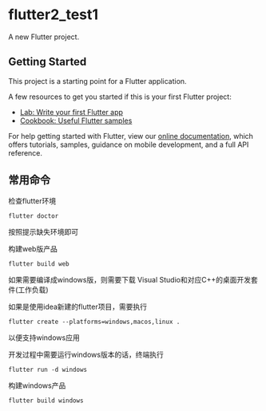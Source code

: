 # flutter2_test1

A new Flutter project.

## Getting Started

This project is a starting point for a Flutter application.

A few resources to get you started if this is your first Flutter project:

- [Lab: Write your first Flutter app](https://flutter.dev/docs/get-started/codelab)
- [Cookbook: Useful Flutter samples](https://flutter.dev/docs/cookbook)

For help getting started with Flutter, view our
[online documentation](https://flutter.dev/docs), which offers tutorials,
samples, guidance on mobile development, and a full API reference.


## 常用命令

检查flutter环境

```shell
flutter doctor
```

按照提示缺失环境即可

构建web版产品

```shell
flutter build web
```

如果需要编译成windows版，则需要下载 Visual Studio和对应C++的桌面开发套件(工作负载)

如果是使用idea新建的flutter项目，需要执行

```shell
flutter create --platforms=windows,macos,linux .
```

以便支持windows应用

开发过程中需要运行windows版本的话，终端执行

```shell
flutter run -d windows
```

构建windows产品

```shell
flutter build windows
```